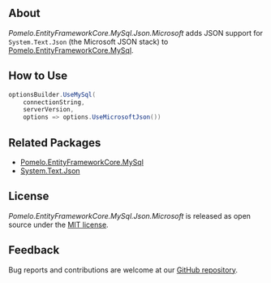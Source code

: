 ﻿## About

_Pomelo.EntityFrameworkCore.MySql.Json.Microsoft_ adds JSON support for `System.Text.Json` (the Microsoft JSON stack) to [Pomelo.EntityFrameworkCore.MySql](https://github.com/PomeloFoundation/Pomelo.EntityFrameworkCore.MySql).

## How to Use

```csharp
optionsBuilder.UseMySql(
    connectionString,
    serverVersion,
    options => options.UseMicrosoftJson())
```

## Related Packages

* [Pomelo.EntityFrameworkCore.MySql](https://www.nuget.org/packages/Pomelo.EntityFrameworkCore.MySql)
* [System.Text.Json](https://www.nuget.org/packages/System.Text.Json)

## License

_Pomelo.EntityFrameworkCore.MySql.Json.Microsoft_ is released as open source under the [MIT license](https://github.com/PomeloFoundation/Pomelo.EntityFrameworkCore.MySql/blob/master/LICENSE).

## Feedback

Bug reports and contributions are welcome at our [GitHub repository](https://github.com/PomeloFoundation/Pomelo.EntityFrameworkCore.MySql).